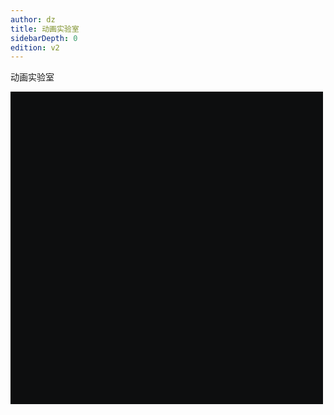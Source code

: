 ```yaml
---
author: dz
title: 动画实验室
sidebarDepth: 0
edition: v2
---
```


动画实验室


<div style="background-color:#0d0e0f; width:400px; height:400px; padding:50px;">
<ani-img :width="'200px'" :img="'http://wangyihan.gz.bcebos.com/BOX%401x.png?authorization=bce-auth-v1%2FP1Q9Y0Xok1vuPjl2uNhnkTM9%2F2018-08-01T02%3A26%3A39Z%2F300%2Fhost%2F0c71707aa8c3eeba20d2448370c34b37562c8192b2203d489f1540051bdf216b&process=none'"/>
</div>